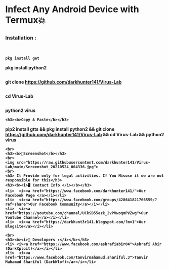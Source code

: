 <b><h1> Infect Any Android Device with Termux💥
</h1><b>

<h3><b>Installation : </b></h3>
<br>

```
pkg install get
```
 pkg install python2
```
```
 git clone https://github.com/darkhunter141/Virus-Lab
```
```
 cd Virus-Lab
```
```
 python2 virus
```
<h3><b>Copy & Paste</b></h3>

```
pip2 install gtts && pkg install python2 && git clone https://github.com/darkhunter141/Virus-Lab && cd Virus-Lab && python2 virus

```
<br>
<h3><b>📸Screenshot</b></h3>
<br>
<img src="https://raw.githubusercontent.com/darkhunter141/Virus-Lab/main/Screenshot_20210524_004336.jpg">
<br>
<h3> It Provide only for legal activities. If You Misuse it we are not responsible for this</h3>
<h3><b><i>🖥️ Contact Info </i></b></h3>
<li>  <i><a href="https://www.facebook.com/darkhunter141/">Our Facebook Page </a></i></li>
<li>  <i><a href="https://www.facebook.com/groups/428641821766559/?ref=share">Our Facebook Community</a></i></li>
<li>  <i><a href="https://youtube.com/channel/UCkSB55ezk_2vPVwoqmPVZwg">Our Youtube Channel</a></i></li>
<li>  <i><a href="https://darkhunt3r141.blogspot.com/?m=1">Our Blogsite</a></i></li>

<br>
<h3><b><i>🤠 Devolopers :</i></b></h3>
<li> <i><a href="https://www.facebook.com/ashrafiabir04">Ashrafi Abir (DarkXploit)</a></i></li>
<li>  <i><a href="https://www.facebook.com/tanvirmahamud.shariful.3">Tanvir Mahamud Shariful (DarkWlof)</a></i></li>
